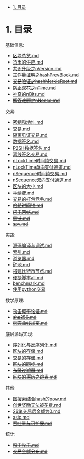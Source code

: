 <!-- TOC -->

- [1. 目录](#1-目录)

<!-- /TOC -->


# 1. 目录

基础信息:
* [区块总览.md](./区块总览.md)
* [货币的供应.md](./货币的供应.md)
* [共识升级之nVersion.md](./共识升级之nVersion.md)
* ~~[工作量证明之hashPrevBlock.md](./工作量证明之hashPrevBlock.md)~~
* ~~[交易验证之hashMerkleRoot.md](./交易验证之hashMerkleRoot.md)~~
* ~~[防止双花之nTime.md](./防止双花之nTime.md)~~
* [神奇的nBits.md](./神奇的nBits.md)
* ~~[解答难题之nNonce.md](./解答难题之nNonce.md)~~

交易:
* [密钥和地址.md](./密钥和地址.md)
* [交易.md](./交易.md)
* [隔离见证交易.md](./隔离见证交易.md)
* [数据签名.md](./数据签名.md)
* [P2SH数据签名.md](./P2SH数据签名.md)
* [离线签名交易.md](./离线签名交易.md)
* [nLockTime时间锁交易.md](./nLockTime时间锁交易.md)
* [nLockTime单向支付通道.md](./nLockTime单向支付通道.md)
* [nSequence时间锁交易.md](./nSequence时间锁交易.md)
* [nSequence双向支付通道.md](./nSequence双向支付通道.md)
* [区块的大小.md](./区块的大小.md)
* [手续费.md](./手续费.md)
* [交易的打包竞争.md](./交易的打包竞争.md)
* ~~[哈希时间锁.md](./哈希时间锁.md)~~
* ~~[闪电网络.md](./闪电网络.md)~~
* ~~[侧链.md](./侧链)~~
* ~~[spv.md](./spv.md)~~

实践:
* [源码编译与调试.md](./源码编译与调试.md)
* [索引.md](./索引.md)
* [浏览器.md](./浏览器.md)
* [矿池.md](./矿池.md)
* [搭建比特币节点.md](./搭建比特币节点.md)
* [便捷脚本all.md](./便捷脚本all.md)
* [benchmark.md](./benchmark.md)
* [使用python交易](./使用python交易.md)

数学原理:
* ~~[攻击概率论证.md](./攻击概率论证.md)~~
* ~~[sha256.md](./sha256.md)~~
* ~~[椭圆曲线加密.md](./椭圆曲线加密.md)~~

底层源码实现:
* [序列化与反序列化.md](./序列化与反序列化.md)
* [区块的存储.md](./区块的存储.md)
* ~~[交易的存储.md](./交易的存储.md)~~
* ~~[区块的同步.md](./区块的同步.md)~~
* ~~[布隆过滤器.md](./布隆过滤器.md)~~
* ~~[区块的遍历之跳表.md](./区块的遍历之跳表.md)~~


其他:
* [图搜索结合hash的pow.md](./图搜索结合hash的pow.md)
* [创世奖励无法被花费.md](./创世奖励无法被花费.md)
* [26笔交易后余额为0.md](./26笔交易后余额为0.md)
* [asic.md](./asic.md)
* ~~[吞吐量与可扩展.md](./吞吐量与可扩展.md)~~

统计:
* ~~[粉尘攻击.md](./粉尘攻击.md)~~
* ~~[交易金额分布.md](./交易金额分布.md)~~
